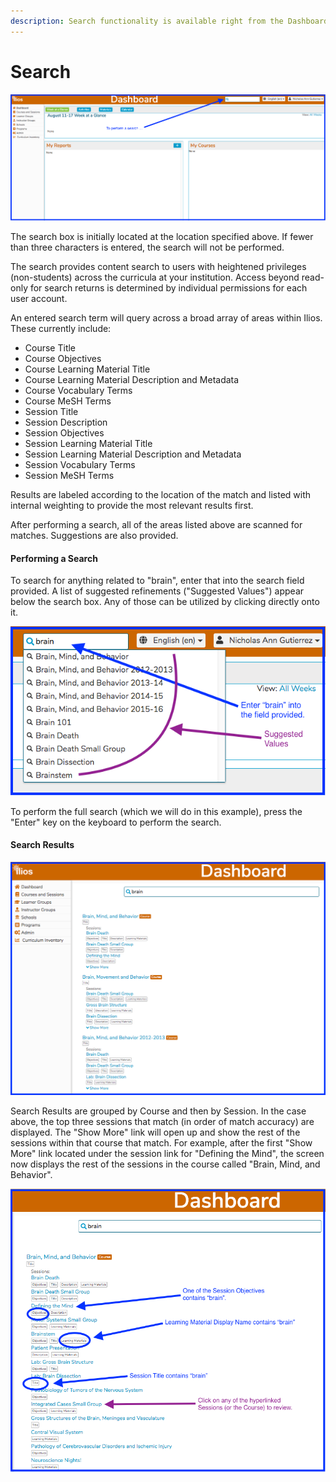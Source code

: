 ```yaml
---
description: Search functionality is available right from the Dashboard.
---
```


# Search

![](../.gitbook/assets/srch1.png)

The search box is initially located at the location specified above. If fewer than three characters is entered, the search will not be performed.

The search provides content search to users with heightened privileges \(non-students\) across the curricula at your institution. Access beyond read-only for search returns is determined by individual permissions for each user account.  
  
An entered search term will query across a broad array of areas within Ilios. These currently include:

* Course Title
* Course Objectives
* Course Learning Material Title
* Course Learning Material Description and Metadata
* Course Vocabulary Terms
* Course MeSH Terms
* Session Title
* Session Description
* Session Objectives
* Session Learning Material Title
* Session Learning Material Description and Metadata
* Session Vocabulary Terms
* Session MeSH Terms

Results are labeled according to the location of the match and listed with internal weighting to provide the most relevant results first.  
  
After performing a search, all of the areas listed above are scanned for matches. Suggestions are also provided. 

#### Performing a Search 

To search for anything related to "brain", enter that into the search field provided. A list of suggested refinements \("Suggested Values"\) appear below the search box. Any of those can be utilized by clicking directly onto it.

![](../.gitbook/assets/srch2.png)

To perform the full search \(which we will do in this example\), press the "Enter" key on the keyboard to perform the search.

#### Search Results

![Search Results](../.gitbook/assets/srch3.png)

Search Results are grouped by Course and then by Session. In the case above, the top three sessions that match \(in order of match accuracy\) are displayed. The "Show More" link will open up and show the rest of the sessions within that course that match. For example, after the first "Show More" link located under the session link for "Defining the Mind", the screen now displays the rest of the sessions in the course called "Brain, Mind, and Behavior".

![Search Results Explained](../.gitbook/assets/srch4.png)



